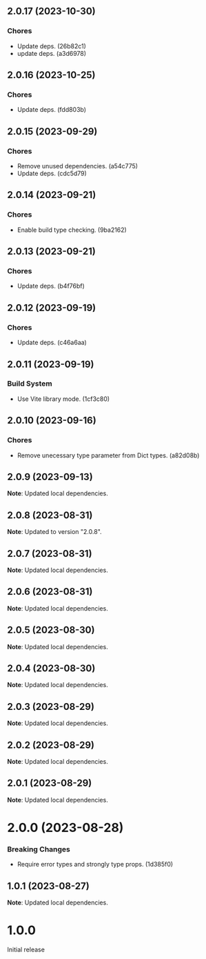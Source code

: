 ## 2.0.17 (2023-10-30)

### Chores

- Update deps. (26b82c1)
- update deps. (a3d6978)

## 2.0.16 (2023-10-25)

### Chores

- Update deps. (fdd803b)

## 2.0.15 (2023-09-29)

### Chores

- Remove unused dependencies. (a54c775)
- Update deps. (cdc5d79)

## 2.0.14 (2023-09-21)

### Chores

- Enable build type checking. (9ba2162)

## 2.0.13 (2023-09-21)

### Chores

- Update deps. (b4f76bf)

## 2.0.12 (2023-09-19)

### Chores

- Update deps. (c46a6aa)

## 2.0.11 (2023-09-19)

### Build System

- Use Vite library mode. (1cf3c80)

## 2.0.10 (2023-09-16)

### Chores

- Remove unecessary type parameter from Dict types. (a82d08b)

## 2.0.9 (2023-09-13)

**Note**: Updated local dependencies.

## 2.0.8 (2023-08-31)

**Note**: Updated to version "2.0.8".

## 2.0.7 (2023-08-31)

**Note**: Updated local dependencies.

## 2.0.6 (2023-08-31)

**Note**: Updated local dependencies.

## 2.0.5 (2023-08-30)

**Note**: Updated local dependencies.

## 2.0.4 (2023-08-30)

**Note**: Updated local dependencies.

## 2.0.3 (2023-08-29)

**Note**: Updated local dependencies.

## 2.0.2 (2023-08-29)

**Note**: Updated local dependencies.

## 2.0.1 (2023-08-29)

**Note**: Updated local dependencies.

# 2.0.0 (2023-08-28)

### Breaking Changes

- Require error types and strongly type props. (1d385f0)

## 1.0.1 (2023-08-27)

**Note**: Updated local dependencies.

# 1.0.0

Initial release
